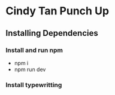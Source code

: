 # Cindy Tan Punch Up
## Installing Dependencies
### Install and run npm
- npm i
- npm run dev
### Install typewritting